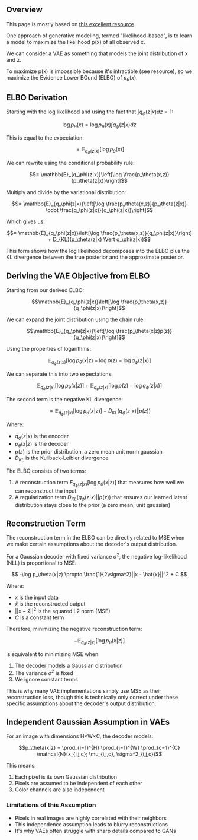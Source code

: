 
## Overview
This page is mostly based on [this excellent resource](https://arxiv.org/pdf/2208.11970).

One approach of generative modeling, termed "likelihood-based", is to learn a model to
maximize the likelihood p(x) of all observed x.

We can consider a VAE as something that models the joint distribution of x and z. 

To maximize p(x) is impossible because it's intractible (see resource), so we maximize the Evidence Lower BOund (ELBO) of $p_\theta(x)$.

## ELBO Derivation
Starting with the log likelihood and using the fact that $\int q_\phi(z|x)dz = 1$:

```math
\log p_\theta(x) = \log p_\theta(x) \int q_\phi(z|x)dz
```

This is equal to the expectation:

```math
= \mathbb{E}_{q_\phi(z|x)}[\log p_\theta(x)]
```

We can rewrite using the conditional probability rule:

```math
= \mathbb{E}_{q_\phi(z|x)}\left[\log \frac{p_\theta(x,z)}{p_\theta(z|x)}\right]
```

Multiply and divide by the variational distribution:

```math
= \mathbb{E}_{q_\phi(z|x)}\left[\log \frac{p_\theta(x,z)}{p_\theta(z|x)} \cdot \frac{q_\phi(z|x)}{q_\phi(z|x)}\right]
```

Which gives us:

```math
= \mathbb{E}_{q_\phi(z|x)}\left[\log \frac{p_\theta(x,z)}{q_\phi(z|x)}\right] + D_{KL}(p_\theta(z|x) \Vert q_\phi(z|x))
```

This form shows how the log likelihood decomposes into the ELBO plus the KL divergence between the true posterior and the approximate posterior.

## Deriving the VAE Objective from ELBO

Starting from our derived ELBO:

```math
\mathbb{E}_{q_\phi(z|x)}\left[\log \frac{p_\theta(x,z)}{q_\phi(z|x)}\right]
```

We can expand the joint distribution using the chain rule:

```math
\mathbb{E}_{q_\phi(z|x)}\left[\log \frac{p_\theta(x|z)p(z)}{q_\phi(z|x)}\right]
```

Using the properties of logarithms:

```math
\mathbb{E}_{q_\phi(z|x)}\left[\log p_\theta(x|z) + \log p(z) - \log q_\phi(z|x)\right]
```

We can separate this into two expectations:

```math
\mathbb{E}_{q_\phi(z|x)}[\log p_\theta(x|z)] + \mathbb{E}_{q_\phi(z|x)}[\log p(z) - \log q_\phi(z|x)]
```

The second term is the negative KL divergence:

```math
= \mathbb{E}_{q_\phi(z|x)}[\log p_\theta(x|z)] - D_{KL}(q_\phi(z|x)\Vert p(z))
```
Where:
- $q_\phi(z|x)$ is the encoder
- $p_\theta(x|z)$ is the decoder
- $p(z)$ is the prior distribution, a zero mean unit norm gaussian
- $D_{KL}$ is the Kullback-Leibler divergence

The ELBO consists of two terms:
1. A reconstruction term $E_{q_\phi(z|x)}[\log p_\theta(x|z)]$ that measures how well we can reconstruct the input
2. A regularization term $D_{KL}(q_\phi(z|x) || p(z))$ that ensures our learned latent distribution stays close to the prior (a zero mean, unit gaussian)

## Reconstruction Term
The reconstruction term in the ELBO can be directly related to MSE when we make certain assumptions about the decoder's output distribution. 

For a Gaussian decoder with fixed variance $\sigma^2$, the negative log-likelihood (NLL) is proportional to MSE:

$$
-\log p_\theta(x|z) \propto \frac{1}{2\sigma^2}||x - \hat{x}||^2 + C
$$

Where:
- $x$ is the input data
- $\hat{x}$ is the reconstructed output
- $||x - \hat{x}||^2$ is the squared L2 norm (MSE)
- $C$ is a constant term

Therefore, minimizing the negative reconstruction term:

```math
-\mathbb{E}_{q_\phi(z|x)}[\log p_\theta(x|z)]
```
is equivalent to minimizing MSE when:
1. The decoder models a Gaussian distribution
2. The variance $\sigma^2$ is fixed
3. We ignore constant terms

This is why many VAE implementations simply use MSE as their reconstruction loss, though this is technically only correct under these specific assumptions about the decoder's output distribution.

## Independent Gaussian Assumption in VAEs

For an image with dimensions H×W×C, the decoder models:

$$p_\theta(x|z) = \prod_{i=1}^{H} \prod_{j=1}^{W} \prod_{c=1}^{C} \mathcal{N}(x_{i,j,c}; \mu_{i,j,c}, \sigma^2_{i,j,c})$$

This means:
1. Each pixel is its own Gaussian distribution
2. Pixels are assumed to be independent of each other
3. Color channels are also independent

### Limitations of this Assumption
- Pixels in real images are highly correlated with their neighbors
- This independence assumption leads to blurry reconstructions
- It's why VAEs often struggle with sharp details compared to GANs
